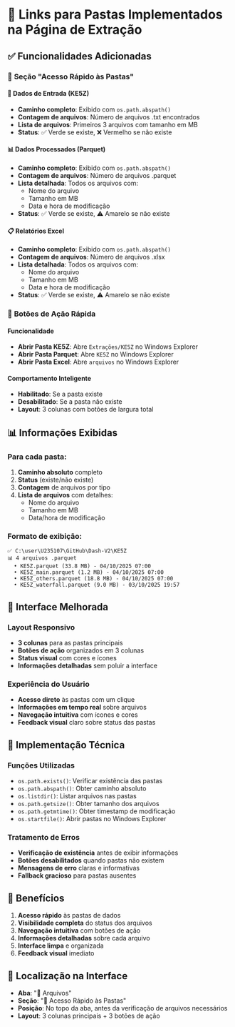 # 📁 Links para Pastas Implementados na Página de Extração

## ✅ **Funcionalidades Adicionadas**

### 🎯 **Seção "Acesso Rápido às Pastas"**

#### **📂 Dados de Entrada (KE5Z)**
- **Caminho completo**: Exibido com `os.path.abspath()`
- **Contagem de arquivos**: Número de arquivos .txt encontrados
- **Lista de arquivos**: Primeiros 3 arquivos com tamanho em MB
- **Status**: ✅ Verde se existe, ❌ Vermelho se não existe

#### **📊 Dados Processados (Parquet)**
- **Caminho completo**: Exibido com `os.path.abspath()`
- **Contagem de arquivos**: Número de arquivos .parquet
- **Lista detalhada**: Todos os arquivos com:
  - Nome do arquivo
  - Tamanho em MB
  - Data e hora de modificação
- **Status**: ✅ Verde se existe, ⚠️ Amarelo se não existe

#### **📋 Relatórios Excel**
- **Caminho completo**: Exibido com `os.path.abspath()`
- **Contagem de arquivos**: Número de arquivos .xlsx
- **Lista detalhada**: Todos os arquivos com:
  - Nome do arquivo
  - Tamanho em MB
  - Data e hora de modificação
- **Status**: ✅ Verde se existe, ⚠️ Amarelo se não existe

### 🚀 **Botões de Ação Rápida**

#### **Funcionalidade**
- **Abrir Pasta KE5Z**: Abre `Extrações/KE5Z` no Windows Explorer
- **Abrir Pasta Parquet**: Abre `KE5Z` no Windows Explorer
- **Abrir Pasta Excel**: Abre `arquivos` no Windows Explorer

#### **Comportamento Inteligente**
- **Habilitado**: Se a pasta existe
- **Desabilitado**: Se a pasta não existe
- **Layout**: 3 colunas com botões de largura total

## 📊 **Informações Exibidas**

### **Para cada pasta:**
1. **Caminho absoluto** completo
2. **Status** (existe/não existe)
3. **Contagem** de arquivos por tipo
4. **Lista de arquivos** com detalhes:
   - Nome do arquivo
   - Tamanho em MB
   - Data/hora de modificação

### **Formato de exibição:**
```
✅ C:\user\U235107\GitHub\Dash-V2\KE5Z
📊 4 arquivos .parquet
  • KE5Z.parquet (33.8 MB) - 04/10/2025 07:00
  • KE5Z_main.parquet (1.2 MB) - 04/10/2025 07:00
  • KE5Z_others.parquet (18.8 MB) - 04/10/2025 07:00
  • KE5Z_waterfall.parquet (9.0 MB) - 03/10/2025 19:57
```

## 🎨 **Interface Melhorada**

### **Layout Responsivo**
- **3 colunas** para as pastas principais
- **Botões de ação** organizados em 3 colunas
- **Status visual** com cores e ícones
- **Informações detalhadas** sem poluir a interface

### **Experiência do Usuário**
- **Acesso direto** às pastas com um clique
- **Informações em tempo real** sobre arquivos
- **Navegação intuitiva** com ícones e cores
- **Feedback visual** claro sobre status das pastas

## 🔧 **Implementação Técnica**

### **Funções Utilizadas**
- `os.path.exists()`: Verificar existência das pastas
- `os.path.abspath()`: Obter caminho absoluto
- `os.listdir()`: Listar arquivos nas pastas
- `os.path.getsize()`: Obter tamanho dos arquivos
- `os.path.getmtime()`: Obter timestamp de modificação
- `os.startfile()`: Abrir pastas no Windows Explorer

### **Tratamento de Erros**
- **Verificação de existência** antes de exibir informações
- **Botões desabilitados** quando pastas não existem
- **Mensagens de erro** claras e informativas
- **Fallback gracioso** para pastas ausentes

## 🎯 **Benefícios**

1. **Acesso rápido** às pastas de dados
2. **Visibilidade completa** do status dos arquivos
3. **Navegação intuitiva** com botões de ação
4. **Informações detalhadas** sobre cada arquivo
5. **Interface limpa** e organizada
6. **Feedback visual** imediato

## 📍 **Localização na Interface**

- **Aba**: "📁 Arquivos"
- **Seção**: "📁 Acesso Rápido às Pastas"
- **Posição**: No topo da aba, antes da verificação de arquivos necessários
- **Layout**: 3 colunas principais + 3 botões de ação
